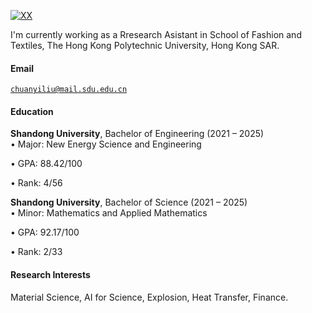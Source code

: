 [![XX](https://img.shields.io/badge/XX-github-blue?logo=github)](https://github.com/XX)

I'm currently working as a Rresearch Asistant in School of Fashion and Textiles, The Hong Kong Polytechnic University, Hong Kong SAR.

#### Email  
<code>chuanyiliu@mail.sdu.edu.cn</code>  


#### Education  
**Shandong University**, Bachelor of Engineering (2021 – 2025)  
• Major: New Energy Science and Engineering

• GPA: 88.42/100 

• Rank: 4/56

**Shandong University**, Bachelor of Science (2021 – 2025)  
• Minor: Mathematics and Applied Mathematics

• GPA: 92.17/100 

• Rank: 2/33 

#### Research Interests  
Material Science, AI for Science, Explosion, Heat Transfer, Finance.